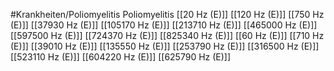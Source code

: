 #Krankheiten/Poliomyelitis
Poliomyelitis
[[20 Hz (E)]]
[[120 Hz (E)]]
[[750 Hz (E)]]
[[37930 Hz (E)]]
[[105170 Hz (E)]]
[[213710 Hz (E)]]
[[465000 Hz (E)]]
[[597500 Hz (E)]]
[[724370 Hz (E)]]
[[825340 Hz (E)]]
[[60 Hz (E)]]
[[710 Hz (E)]]
[[39010 Hz (E)]]
[[135550 Hz (E)]]
[[253790 Hz (E)]]
[[316500 Hz (E)]]
[[523110 Hz (E)]]
[[604220 Hz (E)]]
[[625790 Hz (E)]]